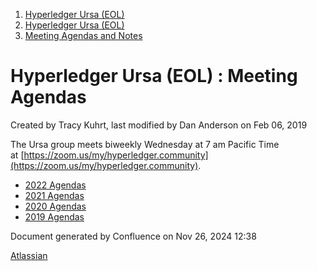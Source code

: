 1. [Hyperledger Ursa (EOL)](index.html)
2. [Hyperledger Ursa (EOL)](19595269.html)
3. [Meeting Agendas and Notes](Meeting-Agendas-and-Notes_19603313.html)

# Hyperledger Ursa (EOL) : Meeting Agendas

Created by Tracy Kuhrt, last modified by Dan Anderson on Feb 06, 2019

The Ursa group meets biweekly Wednesday at 7 am Pacific Time at [https://zoom.us/my/hyperledger.community](https://zoom.us/my/hyperledger.community).

- [2022 Agendas](2022-Agendas_19612150.html)
- [2021 Agendas](2021-Agendas_19612025.html)
- [2020 Agendas](2020-Agendas_19611908.html)
- [2019 Agendas](2019-Agendas_19611656.html)

Document generated by Confluence on Nov 26, 2024 12:38

[Atlassian](http://www.atlassian.com/)
